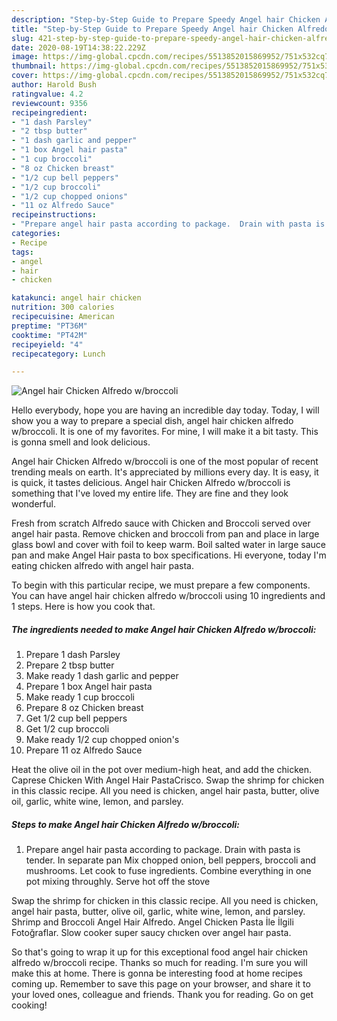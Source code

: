 ```yaml
---
description: "Step-by-Step Guide to Prepare Speedy Angel hair Chicken Alfredo w/broccoli"
title: "Step-by-Step Guide to Prepare Speedy Angel hair Chicken Alfredo w/broccoli"
slug: 421-step-by-step-guide-to-prepare-speedy-angel-hair-chicken-alfredo-w-broccoli
date: 2020-08-19T14:38:22.229Z
image: https://img-global.cpcdn.com/recipes/5513852015869952/751x532cq70/angel-hair-chicken-alfredo-wbroccoli-recipe-main-photo.jpg
thumbnail: https://img-global.cpcdn.com/recipes/5513852015869952/751x532cq70/angel-hair-chicken-alfredo-wbroccoli-recipe-main-photo.jpg
cover: https://img-global.cpcdn.com/recipes/5513852015869952/751x532cq70/angel-hair-chicken-alfredo-wbroccoli-recipe-main-photo.jpg
author: Harold Bush
ratingvalue: 4.2
reviewcount: 9356
recipeingredient:
- "1 dash Parsley"
- "2 tbsp butter"
- "1 dash garlic and pepper"
- "1 box Angel hair pasta"
- "1 cup broccoli"
- "8 oz Chicken breast"
- "1/2 cup bell peppers"
- "1/2 cup broccoli"
- "1/2 cup chopped onions"
- "11 oz Alfredo Sauce"
recipeinstructions:
- "Prepare angel hair pasta according to package.  Drain with pasta is tender.  In separate pan Mix chopped onion, bell peppers, broccoli and mushrooms.  Let cook to fuse ingredients.  Combine everything in one pot mixing throughly.  Serve hot off the stove"
categories:
- Recipe
tags:
- angel
- hair
- chicken

katakunci: angel hair chicken 
nutrition: 300 calories
recipecuisine: American
preptime: "PT36M"
cooktime: "PT42M"
recipeyield: "4"
recipecategory: Lunch

---
```



![Angel hair Chicken Alfredo w/broccoli](https://img-global.cpcdn.com/recipes/5513852015869952/751x532cq70/angel-hair-chicken-alfredo-wbroccoli-recipe-main-photo.jpg)

Hello everybody, hope you are having an incredible day today. Today, I will show you a way to prepare a special dish, angel hair chicken alfredo w/broccoli. It is one of my favorites. For mine, I will make it a bit tasty. This is gonna smell and look delicious.

Angel hair Chicken Alfredo w/broccoli is one of the most popular of recent trending meals on earth. It's appreciated by millions every day. It is easy, it is quick, it tastes delicious. Angel hair Chicken Alfredo w/broccoli is something that I've loved my entire life. They are fine and they look wonderful.

Fresh from scratch Alfredo sauce with Chicken and Broccoli served over angel hair pasta. Remove chicken and broccoli from pan and place in large glass bowl and cover with foil to keep warm. Boil salted water in large sauce pan and make Angel Hair pasta to box specifications. Hi everyone, today I&#39;m eating chicken alfredo with angel hair pasta.


To begin with this particular recipe, we must prepare a few components. You can have angel hair chicken alfredo w/broccoli using 10 ingredients and 1 steps. Here is how you cook that.

<!--inarticleads1-->

##### The ingredients needed to make Angel hair Chicken Alfredo w/broccoli:

1. Prepare 1 dash Parsley
1. Prepare 2 tbsp butter
1. Make ready 1 dash garlic and pepper
1. Prepare 1 box Angel hair pasta
1. Make ready 1 cup broccoli
1. Prepare 8 oz Chicken breast
1. Get 1/2 cup bell peppers
1. Get 1/2 cup broccoli
1. Make ready 1/2 cup chopped onion&#39;s
1. Prepare 11 oz Alfredo Sauce


Heat the olive oil in the pot over medium-high heat, and add the chicken. Caprese Chicken With Angel Hair PastaCrisco. Swap the shrimp for chicken in this classic recipe. All you need is chicken, angel hair pasta, butter, olive oil, garlic, white wine, lemon, and parsley. 

<!--inarticleads2-->

##### Steps to make Angel hair Chicken Alfredo w/broccoli:

1. Prepare angel hair pasta according to package.  Drain with pasta is tender.  In separate pan Mix chopped onion, bell peppers, broccoli and mushrooms.  Let cook to fuse ingredients.  Combine everything in one pot mixing throughly.  Serve hot off the stove


Swap the shrimp for chicken in this classic recipe. All you need is chicken, angel hair pasta, butter, olive oil, garlic, white wine, lemon, and parsley. Shrimp and Broccoli Angel Hair Alfredo. Angel Chicken Pasta İle İlgili Fotoğraflar. Slow cooker super saucy chıcken over angel haır pasta. 

So that's going to wrap it up for this exceptional food angel hair chicken alfredo w/broccoli recipe. Thanks so much for reading. I'm sure you will make this at home. There is gonna be interesting food at home recipes coming up. Remember to save this page on your browser, and share it to your loved ones, colleague and friends. Thank you for reading. Go on get cooking!
